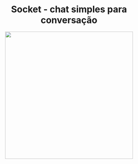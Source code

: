 <div align="center">

# Socket - chat simples para conversação
  
<img height="400px" src="https://www.sitel.com/pt-br/wp-content/uploads/sites/10/2021/03/chatbot-ideal-para-cada-tipo-de-cliente-1-1110x555.png">

</div><br>


